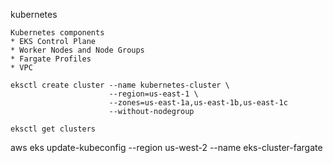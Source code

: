 kubernetes
```
Kubernetes components
* EKS Control Plane
* Worker Nodes and Node Groups
* Fargate Profiles
* VPC
```
```
eksctl create cluster --name kubernetes-cluster \
                      --region=us-east-1 \
                      --zones=us-east-1a,us-east-1b,us-east-1c
                      --without-nodegroup
```

```
eksctl get clusters
```

aws eks update-kubeconfig --region us-west-2 --name eks-cluster-fargate

